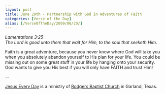 ```yaml
---
layout: post
title: June 20th - Partnership with God in Adventures of Faith
categories: [Verse of the Day]
alias: [/VerseOfTheDay/2009/06/20/]
---
```


_Lamentations 3:25  
The Lord is good unto them that wait for Him, to the soul that
seeketh Him._

Faith is a great adventure, because you never know where God will
take you when you absolutely abandon yourself to His plan for your
life. You could be missing out on some great stuff in your life by
hanging onto your security. God wants to give you His best if you
will only have FAITH and trust Him!

 --

<a href=http://jesuseveryday.net>Jesus Every Day</a> is a ministry of <a href=http://rodgersbaptist.net>Rodgers Baptist Church</a> in Garland, Texas.

